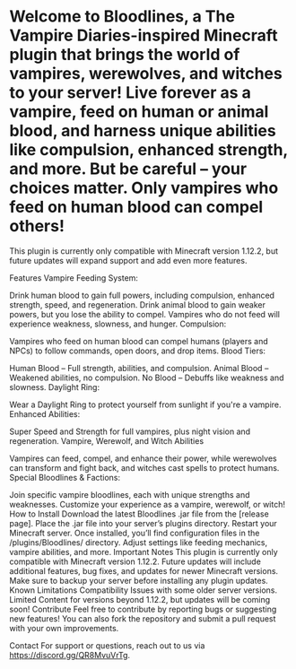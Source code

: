 # Welcome to Bloodlines, a The Vampire Diaries-inspired Minecraft plugin that brings the world of vampires, werewolves, and witches to your server! Live forever as a vampire, feed on human or animal blood, and harness unique abilities like compulsion, enhanced strength, and more. But be careful – your choices matter. Only vampires who feed on human blood can compel others!

This plugin is currently only compatible with Minecraft version 1.12.2, but future updates will expand support and add even more features.

Features
Vampire Feeding System:

Drink human blood to gain full powers, including compulsion, enhanced strength, speed, and regeneration.
Drink animal blood to gain weaker powers, but you lose the ability to compel.
Vampires who do not feed will experience weakness, slowness, and hunger.
Compulsion:

Vampires who feed on human blood can compel humans (players and NPCs) to follow commands, open doors, and drop items.
Blood Tiers:

Human Blood – Full strength, abilities, and compulsion.
Animal Blood – Weakened abilities, no compulsion.
No Blood – Debuffs like weakness and slowness.
Daylight Ring:

Wear a Daylight Ring to protect yourself from sunlight if you're a vampire.
Enhanced Abilities:

Super Speed and Strength for full vampires, plus night vision and regeneration.
Vampire, Werewolf, and Witch Abilities

Vampires can feed, compel, and enhance their power, while werewolves can transform and fight back, and witches cast spells to protect humans.
Special Bloodlines & Factions:

Join specific vampire bloodlines, each with unique strengths and weaknesses. Customize your experience as a vampire, werewolf, or witch!
How to Install
Download the latest Bloodlines .jar file from the [release page].
Place the .jar file into your server’s plugins directory.
Restart your Minecraft server.
Once installed, you’ll find configuration files in the /plugins/Bloodlines/ directory. Adjust settings like feeding mechanics, vampire abilities, and more.
Important Notes
This plugin is currently only compatible with Minecraft version 1.12.2.
Future updates will include additional features, bug fixes, and updates for newer Minecraft versions.
Make sure to backup your server before installing any plugin updates.
Known Limitations
Compatibility Issues with some older server versions.
Limited Content for versions beyond 1.12.2, but updates will be coming soon!
Contribute
Feel free to contribute by reporting bugs or suggesting new features! You can also fork the repository and submit a pull request with your own improvements.

Contact
For support or questions, reach out to us via https://discord.gg/QR8MvuVrTg.
